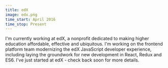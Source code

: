 ```yaml
---
title: edX
image: edx.png
time_start: April 2016
time_stop: Present
---
```


I'm currently working at edX, a nonprofit dedicated to making higher education affordable, effective and ubiquitous. I'm working on the frontend platform team modernizing the edX JavaScript developer experience, including laying the groundwork for new development in React, Redux and ES6. I've just started at edX - check back soon for more details.
